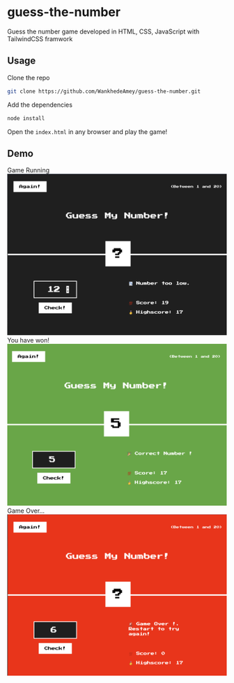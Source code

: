 # guess-the-number
Guess the number game developed in HTML, CSS, JavaScript with TailwindCSS framwork

## Usage

Clone the repo 
```sh
git clone https://github.com/WankhedeAmey/guess-the-number.git
```

Add the dependencies
```sh
node install
```

Open the ```index.html``` in any browser and play the game!


## Demo
Game Running 
<img src="./images/ss1.png">
<br>
You have won!
<img src="./images/ss2.png">
<br>
Game Over...
<img src="./images/ss3.png">

